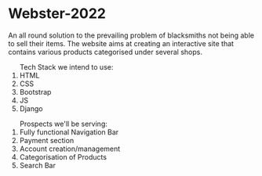 # Webster-2022
An all round solution to the prevailing problem of blacksmiths not being able to sell their items.
The website aims at creating an interactive site that contains various products categorised under several shops.
<ol>Tech Stack we intend to use:
<li>HTML
<li>CSS
<li>Bootstrap
<li>JS
<li>Django
</ol>
<ol>Prospects we'll be serving:
<li>Fully functional Navigation Bar
<li>Payment section
<li>Account creation/management 
<li>Categorisation of Products
<li>Search Bar
</ol>
